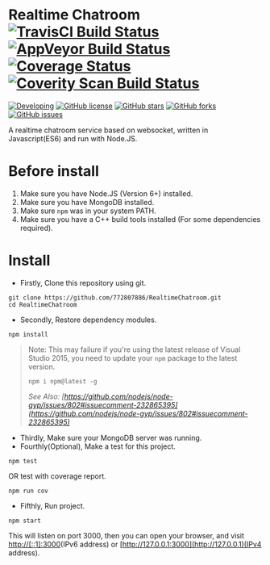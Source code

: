# Realtime Chatroom [![TravisCI Build Status](https://travis-ci.org/772807886/RealtimeChatroom.svg?branch=master)](https://travis-ci.org/772807886/RealtimeChatroom) [![AppVeyor Build Status](https://ci.appveyor.com/api/projects/status/wxofgb271nx61x32?svg=true&retina=true)](https://ci.appveyor.com/project/LimingJin/realtimechatroom) [![Coverage Status](https://coveralls.io/repos/github/772807886/RealtimeChatroom/badge.svg?branch=master)](https://coveralls.io/github/772807886/RealtimeChatroom?branch=master) [![Coverity Scan Build Status](https://scan.coverity.com/projects/10321/badge.svg)](https://scan.coverity.com/projects/772807886-realtimechatroom)
[![Developing](https://img.shields.io/badge/Realtime%20Chatroom-developing-yellow.svg)](https://github.com/772807886/RealtimeChatroom)
[![GitHub license](https://img.shields.io/badge/license-MIT-blue.svg)](https://raw.githubusercontent.com/772807886/RealtimeChatroom/start/LICENSE)
[![GitHub stars](https://img.shields.io/github/stars/772807886/RealtimeChatroom.svg)](https://github.com/772807886/RealtimeChatroom/stargazers)
[![GitHub forks](https://img.shields.io/github/forks/772807886/RealtimeChatroom.svg)](https://github.com/772807886/RealtimeChatroom/network)
[![GitHub issues](https://img.shields.io/github/issues/772807886/RealtimeChatroom.svg)](https://github.com/772807886/RealtimeChatroom/issues)

A realtime chatroom service based on websocket, written in Javascript(ES6) and run with Node.JS.

# Before install
1. Make sure you have Node.JS (Version 6+) installed.
2. Make sure you have MongoDB installed.
3. Make sure `npm` was in your system PATH.
4. Make sure you have a C++ build tools installed (For some dependencies required).

# Install
* Firstly, Clone this repository using git.
```
git clone https://github.com/772807886/RealtimeChatroom.git
cd RealtimeChatroom
```
* Secondly, Restore dependency modules.
```
npm install
```
> Note: This may failure if you're using the latest release of Visual Studio 2015, you need to update your `npm` package to the latest version.
>
> `npm i npm@latest -g`
>
> *See Also: [https://github.com/nodejs/node-gyp/issues/802#issuecomment-232865395](https://github.com/nodejs/node-gyp/issues/802#issuecomment-232865395)*

* Thirdly, Make sure your MongoDB server was running.
* Fourthly(Optional), Make a test for this project.
```
npm test
```
OR test with coverage report.
```
npm run cov
```
* Fifthly, Run project.
```
npm start
```
This will listen on port 3000, then you can open your browser, and visit [http://[::1]:3000](http://[::1]:3000)(IPv6 address) or [http://127.0.0.1:3000](http://127.0.0.1)(IPv4 address).
